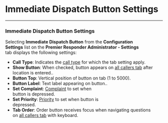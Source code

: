 # Immediate Dispatch Button Settings

***

### **Immediate Dispatch Button Settings**

Selecting **Immediate Dispatch Button** from the **Configuration**\
**Settings** list on the **Premier Responder Administrator - Settings**\
tab displays the following settings:

* **Call Type**: Indicates the [call  type](<All Caller Questions.md>) for which the tab setting apply.
* **Show Button**: When checked, button appears on [all callers  tab](<General Questions.md>) after location is entered..
* **Button Top**: Vertical position of button on tab (1 to 5000).
* **Button Label**: Text label appearing on button..
* **Set Complaint**: [Complaint](<General Questions.md>) to set when  \
  button is depressed.
* **Set Priority**: [Priority](Priorities.md) to set when button is  \
  depressed.
* **Tab Order**: Order button receives focus when navigating questions  \
  on [all callers tab](<All Caller Questions.md>) with keyboard.

<figure><img src=".gitbook/assets/Immediate%20Dispatch%20Button%20Settings_files/Image001.png" alt=""><figcaption></figcaption></figure>
